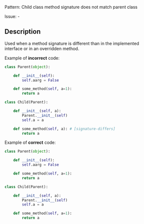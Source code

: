 Pattern:  Child class method signature does not match parent class

Issue: -

## Description

Used when a method signature is different than in the implemented interface or in an overridden method.


Example of **incorrect** code:

```python
class Parent(object):

    def __init__(self):
        self.aarg = False

    def some_method(self, a=1):
        return a

class Child(Parent):

    def __init__(self, a):
        Parent.__init__(self)
        self.a = a

    def some_method(self, a): # [signature-differs]
        return a
```

Example of **correct** code:

```python
class Parent(object):

    def __init__(self):
        self.aarg = False

    def some_method(self, a=1):
        return a

class Child(Parent):

    def __init__(self, a):
        Parent.__init__(self)
        self.a = a

    def some_method(self, a=1):
        return a
```

